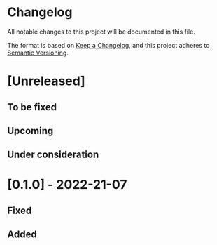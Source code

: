 Changelog
=========

All notable changes to this project will be documented in this file.

The format is based on [Keep a Changelog](https://keepachangelog.com/en/1.0.0/),
and this project adheres to [Semantic Versioning](https://semver.org/spec/v2.0.0.html).

[Unreleased]
============

To be fixed
-----------

Upcoming
--------

Under consideration
-------------------

[0.1.0] - 2022-21-07
====================

Fixed
-----

Added
-----
